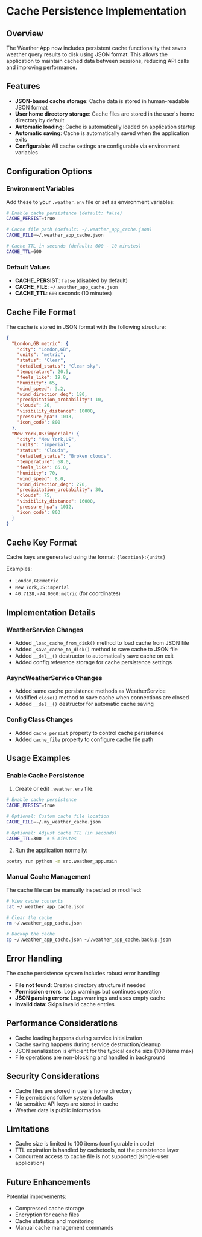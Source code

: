 # Cache Persistence Implementation

## Overview

The Weather App now includes persistent cache functionality that saves weather query results to disk using JSON format. This allows the application to maintain cached data between sessions, reducing API calls and improving performance.

## Features

- **JSON-based cache storage**: Cache data is stored in human-readable JSON format
- **User home directory storage**: Cache files are stored in the user's home directory by default
- **Automatic loading**: Cache is automatically loaded on application startup
- **Automatic saving**: Cache is automatically saved when the application exits
- **Configurable**: All cache settings are configurable via environment variables

## Configuration Options

### Environment Variables

Add these to your `.weather.env` file or set as environment variables:

```bash
# Enable cache persistence (default: false)
CACHE_PERSIST=true

# Cache file path (default: ~/.weather_app_cache.json)
CACHE_FILE=~/.weather_app_cache.json

# Cache TTL in seconds (default: 600 - 10 minutes)
CACHE_TTL=600
```

### Default Values

- **CACHE_PERSIST**: `false` (disabled by default)
- **CACHE_FILE**: `~/.weather_app_cache.json`
- **CACHE_TTL**: `600` seconds (10 minutes)

## Cache File Format

The cache is stored in JSON format with the following structure:

```json
{
  "London,GB:metric": {
    "city": "London,GB",
    "units": "metric",
    "status": "Clear",
    "detailed_status": "Clear sky",
    "temperature": 20.5,
    "feels_like": 19.8,
    "humidity": 65,
    "wind_speed": 3.2,
    "wind_direction_deg": 180,
    "precipitation_probability": 10,
    "clouds": 20,
    "visibility_distance": 10000,
    "pressure_hpa": 1013,
    "icon_code": 800
  },
  "New York,US:imperial": {
    "city": "New York,US",
    "units": "imperial",
    "status": "Clouds",
    "detailed_status": "Broken clouds",
    "temperature": 68.0,
    "feels_like": 65.0,
    "humidity": 70,
    "wind_speed": 8.0,
    "wind_direction_deg": 270,
    "precipitation_probability": 30,
    "clouds": 75,
    "visibility_distance": 16000,
    "pressure_hpa": 1012,
    "icon_code": 803
  }
}
```

## Cache Key Format

Cache keys are generated using the format: `{location}:{units}`

Examples:
- `London,GB:metric`
- `New York,US:imperial` 
- `40.7128,-74.0060:metric` (for coordinates)

## Implementation Details

### WeatherService Changes

- Added `_load_cache_from_disk()` method to load cache from JSON file
- Added `_save_cache_to_disk()` method to save cache to JSON file
- Added `__del__()` destructor to automatically save cache on exit
- Added config reference storage for cache persistence settings

### AsyncWeatherService Changes

- Added same cache persistence methods as WeatherService
- Modified `close()` method to save cache when connections are closed
- Added `__del__()` destructor for automatic cache saving

### Config Class Changes

- Added `cache_persist` property to control cache persistence
- Added `cache_file` property to configure cache file path

## Usage Examples

### Enable Cache Persistence

1. Create or edit `.weather.env` file:

```bash
# Enable cache persistence
CACHE_PERSIST=true

# Optional: Custom cache file location
CACHE_FILE=~/.my_weather_cache.json

# Optional: Adjust cache TTL (in seconds)
CACHE_TTL=300  # 5 minutes
```

2. Run the application normally:

```bash
poetry run python -m src.weather_app.main
```

### Manual Cache Management

The cache file can be manually inspected or modified:

```bash
# View cache contents
cat ~/.weather_app_cache.json

# Clear the cache
rm ~/.weather_app_cache.json

# Backup the cache
cp ~/.weather_app_cache.json ~/.weather_app_cache.backup.json
```

## Error Handling

The cache persistence system includes robust error handling:

- **File not found**: Creates directory structure if needed
- **Permission errors**: Logs warnings but continues operation
- **JSON parsing errors**: Logs warnings and uses empty cache
- **Invalid data**: Skips invalid cache entries

## Performance Considerations

- Cache loading happens during service initialization
- Cache saving happens during service destruction/cleanup
- JSON serialization is efficient for the typical cache size (100 items max)
- File operations are non-blocking and handled in background

## Security Considerations

- Cache files are stored in user's home directory
- File permissions follow system defaults
- No sensitive API keys are stored in cache
- Weather data is public information

## Limitations

- Cache size is limited to 100 items (configurable in code)
- TTL expiration is handled by cachetools, not the persistence layer
- Concurrent access to cache file is not supported (single-user application)

## Future Enhancements

Potential improvements:
- Compressed cache storage
- Encryption for cache files
- Cache statistics and monitoring
- Manual cache management commands